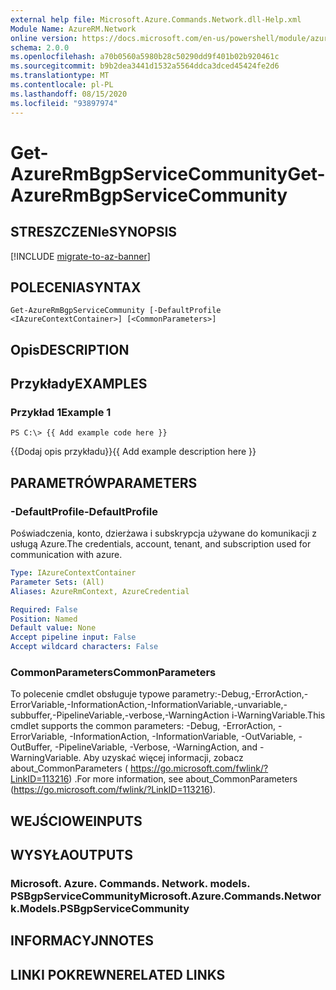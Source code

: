 ```yaml
---
external help file: Microsoft.Azure.Commands.Network.dll-Help.xml
Module Name: AzureRM.Network
online version: https://docs.microsoft.com/en-us/powershell/module/azurerm.network/get-azurermbgpservicecommunity
schema: 2.0.0
ms.openlocfilehash: a70b0560a5980b28c50290dd9f401b02b920461c
ms.sourcegitcommit: b9b2dea3441d1532a5564ddca3dced45424fe2d6
ms.translationtype: MT
ms.contentlocale: pl-PL
ms.lasthandoff: 08/15/2020
ms.locfileid: "93897974"
---
```

# <span data-ttu-id="f02d9-101">Get-AzureRmBgpServiceCommunity</span><span class="sxs-lookup"><span data-stu-id="f02d9-101">Get-AzureRmBgpServiceCommunity</span></span>

## <span data-ttu-id="f02d9-102">STRESZCZENIe</span><span class="sxs-lookup"><span data-stu-id="f02d9-102">SYNOPSIS</span></span>

[!INCLUDE [migrate-to-az-banner](../../includes/migrate-to-az-banner.md)]

## <span data-ttu-id="f02d9-103">POLECENIA</span><span class="sxs-lookup"><span data-stu-id="f02d9-103">SYNTAX</span></span>

```
Get-AzureRmBgpServiceCommunity [-DefaultProfile <IAzureContextContainer>] [<CommonParameters>]
```

## <span data-ttu-id="f02d9-104">Opis</span><span class="sxs-lookup"><span data-stu-id="f02d9-104">DESCRIPTION</span></span>

## <span data-ttu-id="f02d9-105">Przykłady</span><span class="sxs-lookup"><span data-stu-id="f02d9-105">EXAMPLES</span></span>

### <span data-ttu-id="f02d9-106">Przykład 1</span><span class="sxs-lookup"><span data-stu-id="f02d9-106">Example 1</span></span>
```
PS C:\> {{ Add example code here }}
```

<span data-ttu-id="f02d9-107">{{Dodaj opis przykładu}}</span><span class="sxs-lookup"><span data-stu-id="f02d9-107">{{ Add example description here }}</span></span>

## <span data-ttu-id="f02d9-108">PARAMETRÓW</span><span class="sxs-lookup"><span data-stu-id="f02d9-108">PARAMETERS</span></span>

### <span data-ttu-id="f02d9-109">-DefaultProfile</span><span class="sxs-lookup"><span data-stu-id="f02d9-109">-DefaultProfile</span></span>
<span data-ttu-id="f02d9-110">Poświadczenia, konto, dzierżawa i subskrypcja używane do komunikacji z usługą Azure.</span><span class="sxs-lookup"><span data-stu-id="f02d9-110">The credentials, account, tenant, and subscription used for communication with azure.</span></span>

```yaml
Type: IAzureContextContainer
Parameter Sets: (All)
Aliases: AzureRmContext, AzureCredential

Required: False
Position: Named
Default value: None
Accept pipeline input: False
Accept wildcard characters: False
```

### <span data-ttu-id="f02d9-111">CommonParameters</span><span class="sxs-lookup"><span data-stu-id="f02d9-111">CommonParameters</span></span>
<span data-ttu-id="f02d9-112">To polecenie cmdlet obsługuje typowe parametry:-Debug,-ErrorAction,-ErrorVariable,-InformationAction,-InformationVariable,-unvariable,-subbuffer,-PipelineVariable,-verbose,-WarningAction i-WarningVariable.</span><span class="sxs-lookup"><span data-stu-id="f02d9-112">This cmdlet supports the common parameters: -Debug, -ErrorAction, -ErrorVariable, -InformationAction, -InformationVariable, -OutVariable, -OutBuffer, -PipelineVariable, -Verbose, -WarningAction, and -WarningVariable.</span></span> <span data-ttu-id="f02d9-113">Aby uzyskać więcej informacji, zobacz about_CommonParameters ( https://go.microsoft.com/fwlink/?LinkID=113216) .</span><span class="sxs-lookup"><span data-stu-id="f02d9-113">For more information, see about_CommonParameters (https://go.microsoft.com/fwlink/?LinkID=113216).</span></span>

## <span data-ttu-id="f02d9-114">WEJŚCIOWE</span><span class="sxs-lookup"><span data-stu-id="f02d9-114">INPUTS</span></span>

## <span data-ttu-id="f02d9-115">WYSYŁA</span><span class="sxs-lookup"><span data-stu-id="f02d9-115">OUTPUTS</span></span>

### <span data-ttu-id="f02d9-116">Microsoft. Azure. Commands. Network. models. PSBgpServiceCommunity</span><span class="sxs-lookup"><span data-stu-id="f02d9-116">Microsoft.Azure.Commands.Network.Models.PSBgpServiceCommunity</span></span>

## <span data-ttu-id="f02d9-117">INFORMACYJN</span><span class="sxs-lookup"><span data-stu-id="f02d9-117">NOTES</span></span>

## <span data-ttu-id="f02d9-118">LINKI POKREWNE</span><span class="sxs-lookup"><span data-stu-id="f02d9-118">RELATED LINKS</span></span>

